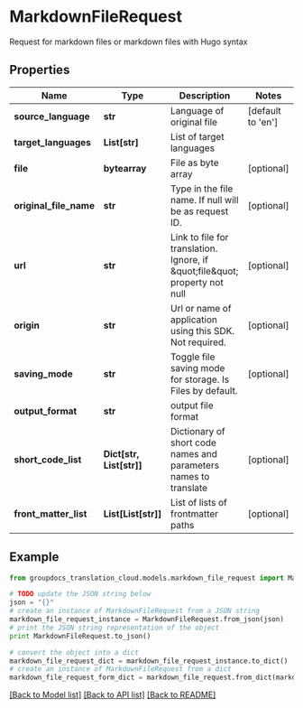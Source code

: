 # MarkdownFileRequest

Request for markdown files or markdown files with Hugo syntax

## Properties
Name | Type | Description | Notes
------------ | ------------- | ------------- | -------------
**source_language** | **str** | Language of original file | [default to 'en']
**target_languages** | **List[str]** | List of target languages | 
**file** | **bytearray** | File as byte array | [optional] 
**original_file_name** | **str** | Type in the file name. If null will be as request ID. | [optional] 
**url** | **str** | Link to file for translation. Ignore, if \&quot;file\&quot; property not null | [optional] 
**origin** | **str** | Url or name of application using this SDK. Not required. | [optional] 
**saving_mode** | **str** | Toggle file saving mode for storage.  Is Files by default. | [optional] 
**output_format** | **str** | output file format | 
**short_code_list** | **Dict[str, List[str]]** | Dictionary of short code names and parameters names to translate | [optional] 
**front_matter_list** | **List[List[str]]** | List of lists of frontmatter paths | [optional] 

## Example

```python
from groupdocs_translation_cloud.models.markdown_file_request import MarkdownFileRequest

# TODO update the JSON string below
json = "{}"
# create an instance of MarkdownFileRequest from a JSON string
markdown_file_request_instance = MarkdownFileRequest.from_json(json)
# print the JSON string representation of the object
print MarkdownFileRequest.to_json()

# convert the object into a dict
markdown_file_request_dict = markdown_file_request_instance.to_dict()
# create an instance of MarkdownFileRequest from a dict
markdown_file_request_form_dict = markdown_file_request.from_dict(markdown_file_request_dict)
```
[[Back to Model list]](../README.md#documentation-for-models) [[Back to API list]](../README.md#documentation-for-api-endpoints) [[Back to README]](../README.md)



